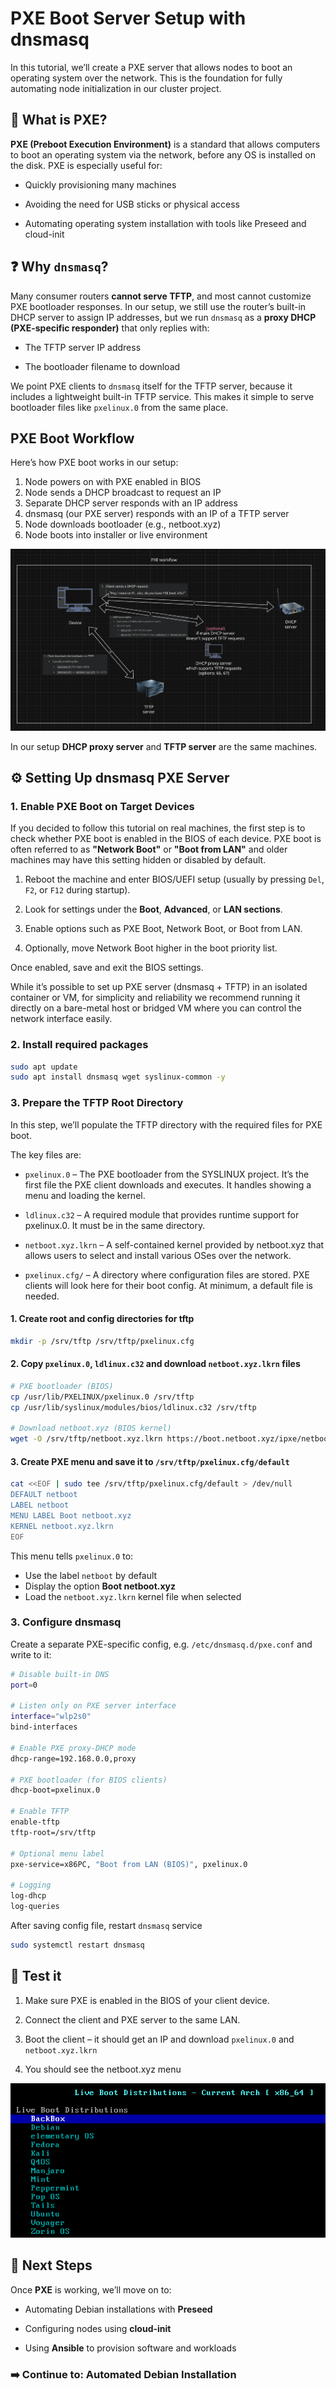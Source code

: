 # PXE Boot Server Setup with dnsmasq

In this tutorial, we’ll create a PXE server that allows nodes to boot an operating system over the network. This is the foundation for fully automating node initialization in our cluster project.

## 🧠 What is PXE?

**PXE (Preboot Execution Environment)** is a standard that allows computers to boot an operating system via the network, before any OS is installed on the disk. PXE is especially useful for:

- Quickly provisioning many machines

- Avoiding the need for USB sticks or physical access

- Automating operating system installation with tools like Preseed and cloud-init

## ❓ Why `dnsmasq`?

Many consumer routers **cannot serve TFTP**, and most cannot customize PXE bootloader responses. In our setup, we still use the router’s built-in DHCP server to assign IP addresses, but we run `dnsmasq` as a **proxy DHCP (PXE-specific responder)** that only replies with:

- The TFTP server IP address

- The bootloader filename to download

We point PXE clients to `dnsmasq` itself for the TFTP server, because it includes a lightweight built-in TFTP service. This makes it simple to serve bootloader files like `pxelinux.0` from the same place.

## PXE Boot Workflow

Here’s how PXE boot works in our setup:

1. Node powers on with PXE enabled in BIOS
2. Node sends a DHCP broadcast to request an IP
3. Separate DHCP server responds with an IP address
4. dnsmasq (our PXE server) responds with an IP of a TFTP server
5. Node downloads bootloader (e.g., netboot.xyz)
6. Node boots into installer or live environment

![PXE boot diagram](../assets/2025-03-26-171147_hyprshot.png)

In our setup **DHCP proxy server** and **TFTP server** are the same machines.

## ⚙️ Setting Up dnsmasq PXE Server

### 1. Enable PXE Boot on Target Devices

If you decided to follow this tutorial on real machines, the first step is to check whether PXE boot is enabled in the BIOS of each device. PXE boot is often referred to as **"Network Boot"** or **"Boot from LAN"** and older machines may have this setting hidden or disabled by default.

1. Reboot the machine and enter BIOS/UEFI setup (usually by pressing `Del`, `F2`, or `F12` during startup).

2. Look for settings under the **Boot**, **Advanced**, or **LAN sections**.

3. Enable options such as PXE Boot, Network Boot, or Boot from LAN.

4. Optionally, move Network Boot higher in the boot priority list.

Once enabled, save and exit the BIOS settings.

While it’s possible to set up PXE server (dnsmasq + TFTP) in an isolated container or VM, for simplicity and reliability we recommend running it directly on a bare-metal host or bridged VM where you can control the network interface easily.

### 2. Install required packages

``` bash
sudo apt update
sudo apt install dnsmasq wget syslinux-common -y
```

### 3. Prepare the TFTP Root Directory

In this step, we’ll populate the TFTP directory with the required files for PXE boot.

The key files are:

- `pxelinux.0` – The PXE bootloader from the SYSLINUX project. It’s the first file the PXE client downloads and executes. It handles showing a menu and loading the kernel.

 - `ldlinux.c32` – A required module that provides runtime support for pxelinux.0. It must be in the same directory.

- `netboot.xyz.lkrn` – A self-contained kernel provided by netboot.xyz that allows users to select and install various OSes over the network.

- `pxelinux.cfg/` – A directory where configuration files are stored. PXE clients will look here for their boot config. At minimum, a default file is needed.

#### 1. Create root and config directories for tftp

``` bash
mkdir -p /srv/tftp /srv/tftp/pxelinux.cfg
```

#### 2. Copy `pxelinux.0`, `ldlinux.c32` and download `netboot.xyz.lkrn` files

``` bash
# PXE bootloader (BIOS)
cp /usr/lib/PXELINUX/pxelinux.0 /srv/tftp
cp /usr/lib/syslinux/modules/bios/ldlinux.c32 /srv/tftp

# Download netboot.xyz (BIOS kernel)
wget -O /srv/tftp/netboot.xyz.lkrn https://boot.netboot.xyz/ipxe/netboot.xyz.lkrn
```

#### 3. Create PXE menu and save it to `/srv/tftp/pxelinux.cfg/default`

``` bash
cat <<EOF | sudo tee /srv/tftp/pxelinux.cfg/default > /dev/null
DEFAULT netboot
LABEL netboot
MENU LABEL Boot netboot.xyz
KERNEL netboot.xyz.lkrn
EOF
```

This menu tells `pxelinux.0` to:

- Use the label `netboot` by default
- Display the option **Boot netboot.xyz**
- Load the `netboot.xyz.lkrn` kernel file when selected

### 3. Configure dnsmasq

Create a separate PXE-specific config, e.g. `/etc/dnsmasq.d/pxe.conf` and write to it:

``` bash
# Disable built-in DNS
port=0

# Listen only on PXE server interface
interface="wlp2s0"
bind-interfaces

# Enable PXE proxy-DHCP mode
dhcp-range=192.168.0.0,proxy

# PXE bootloader (for BIOS clients)
dhcp-boot=pxelinux.0

# Enable TFTP
enable-tftp
tftp-root=/srv/tftp

# Optional menu label
pxe-service=x86PC, "Boot from LAN (BIOS)", pxelinux.0

# Logging
log-dhcp
log-queries
```

After saving config file, restart `dnsmasq` service

``` bash
sudo systemctl restart dnsmasq
```

## 🧪 Test it

1. Make sure PXE is enabled in the BIOS of your client device.

2. Connect the client and PXE server to the same LAN.

3. Boot the client – it should get an IP and download `pxelinux.0` and `netboot.xyz.lkrn`

4. You should see the netboot.xyz menu

![netboot.xyz menu](../assets/Live-CDs.png)

## 🔁 Next Steps

Once **PXE** is working, we’ll move on to:

- Automating Debian installations with **Preseed**

- Configuring nodes using **cloud-init**

- Using **Ansible** to provision software and workloads

### ➡️ Continue to: Automated Debian Installation
